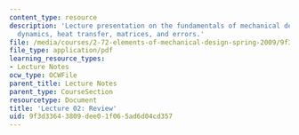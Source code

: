 ```yaml
---
content_type: resource
description: 'Lecture presentation on the fundamentals of mechanical design: mechanics,
  dynamics, heat transfer, matrices, and errors.'
file: /media/courses/2-72-elements-of-mechanical-design-spring-2009/9f3d33643809dee01f065ad6d04cd357_MIT2_72s09_lec02.pdf
file_type: application/pdf
learning_resource_types:
- Lecture Notes
ocw_type: OCWFile
parent_title: Lecture Notes
parent_type: CourseSection
resourcetype: Document
title: 'Lecture 02: Review'
uid: 9f3d3364-3809-dee0-1f06-5ad6d04cd357
---
```

